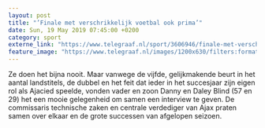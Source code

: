 ```yaml
---
layout: post
title: "’Finale met verschrikkelijk voetbal ook prima’"
date: Sun, 19 May 2019 07:45:00 +0200
category: sport
externe_link: "https://www.telegraaf.nl/sport/3606946/finale-met-verschrikkelijk-voetbal-ook-prima"
feature_image: "https://www.telegraaf.nl/images/1200x630/filters:format(jpeg):quality(80)/cdn-kiosk-api.telegraaf.nl/2941c91c-79ff-11e9-b92a-02d2fb1aa1d7.jpg"
---
```


<p class="intro">Ze doen het bijna nooit. Maar vanwege de vijfde, gelijkmakende beurt in het aantal landstitels, de dubbel en het feit dat ieder in het succesjaar zijn eigen rol als Ajacied speelde, vonden vader en zoon Danny en Daley Blind (57 en 29) het een mooie gelegenheid om samen een interview te geven. De commissaris technische zaken en centrale verdediger van Ajax praten samen over elkaar en de grote successen van afgelopen seizoen.</p>
